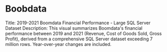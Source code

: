 # Boobdata
Title: 2019-2021 Boomdata Financial Performance - Large SQL Server Dataset Description: This visual summarizes Boomdata's financial performance between 2019 and 2021 (Revenue, Cost of Goods Sold, Gross Profit), derived from a comprehensive SQL Server dataset exceeding 7 million rows. Year-over-year changes are included.
